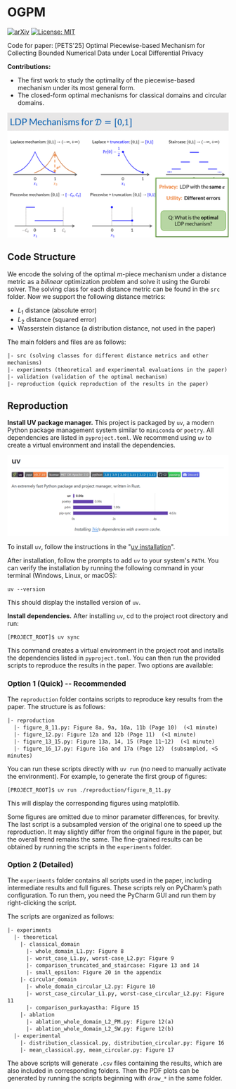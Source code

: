 # OGPM

[![arXiv](https://img.shields.io/badge/arXiv-2505.15483-<COLOR>.svg)](https://arxiv.org/abs/2505.15483)
[![License: MIT](https://img.shields.io/badge/License-MIT-yellow.svg)](https://opensource.org/licenses/MIT)

Code for paper: [PETS'25] Optimal Piecewise-based Mechanism for Collecting Bounded Numerical Data under Local Differential Privacy

**Contributions:** 

* The first work to study the optimality of the piecewise-based mechanism under its most general form.
* The closed-form optimal mechanisms for classical domains and circular domains.

![img.png](others/poster.png)

## Code Structure

We encode the solving of the optimal $m$-piece mechanism under a distance metric as a *bilinear* optimization problem and solve it using the Gurobi solver.
The solving class for each distance metric can be found in the `src` folder.
Now we support the following distance metrics:
- $L_1$ distance (absolute error)
- $L_2$ distance (squared error)
- Wasserstein distance (a distribution distance, not used in the paper)

The main folders and files are as follows:

```
|- src (solving classes for different distance metrics and other mechanisms)
|- experiments (theoretical and experimental evaluations in the paper)
|- validation (validation of the optimal mechanism)
|- reproduction (quick reproduction of the results in the paper)
```

## Reproduction 

**Install UV package manager.**
This project is packaged by `uv`, a modern Python package management system similar to `miniconda` or `poetry`.
All dependencies are listed in `pyproject.toml`.
We recommend using `uv` to create a virtual environment and install the dependencies.

![img.png](others/uv_official.png)

To install `uv`, follow the instructions in the "[uv installation](https://docs.astral.sh/uv/)".

After installation, follow the prompts to add `uv` to your system's `PATH`.
You can verify the installation by running the following command in your terminal (Windows, Linux, or macOS):

```
uv --version
```
This should display the installed version of `uv`.

**Install dependencies.**
After installing `uv`, cd to the project root directory and run:

```
[PROJECT_ROOT]$ uv sync
```

This command creates a virtual environment in the project root and installs the dependencies listed in `pyproject.toml`.
You can then run the provided scripts to reproduce the results in the paper. Two options are available:

### Option 1 (Quick) -- Recommended

The `reproduction` folder contains scripts  to reproduce key results from the paper. The structure is as follows:

```
|- reproduction
  |- figure_8_11.py: Figure 8a, 9a, 10a, 11b (Page 10)  (<1 minute)
  |- figure_12.py: Figure 12a and 12b (Page 11)  (<1 minute)
  |- figure_13_15.py: Figure 13a, 14, 15 (Page 11~12)  (<1 minute)
  |- figure_16_17.py: Figure 16a and 17a (Page 12)  (subsampled, <5 minutes)
```

You can run these scripts directly with `uv run` (no need to manually activate the environment).
For example, to generate the first group of figures:

```
[PROJECT_ROOT]$ uv run ./reproduction/figure_8_11.py
```

This will display the corresponding figures using matplotlib.

Some figures are omitted due to minor parameter differences, for brevity.
The last script is a subsampled version of the original one to speed up the reproduction.
It may slightly differ from the original figure in the paper, but the overall trend remains the same.
The fine-grained results can be obtained by running the scripts in the `experiments` folder.

### Option 2 (Detailed)

The `experiments` folder contains all scripts used in the paper, including intermediate results and full figures.
These scripts rely on PyCharm’s path configuration. To run them, you need the PyCharm GUI and run them by right-clicking the script.

The scripts are organized as follows:

```
|- experiments
  |- theoretical
    |- classical_domain
      |- whole_domain_L1.py: Figure 8
      |- worst_case_L1.py, worst-case_L2.py: Figure 9
      |- comparison_truncated_and_staircase: Figure 13 and 14
      |- small_epsilon: Figure 20 in the appendix
    |- circular_domain
      |- whole_domain_circular_L2.py: Figure 10
      |- worst_case_circular_L1.py, worst-case_circular_L2.py: Figure 11
      |- comparison_purkayastha: Figure 15
    |- ablation
      |- ablation_whole_domain_L2_PM.py: Figure 12(a)
      |- ablation_whole_domain_L2_SW.py: Figure 12(b)
  |- experimental
    |- distribution_classical.py, distribution_circular.py: Figure 16
    |- mean_classical.py, mean_circular.py: Figure 17
```

The above scripts will generate `.csv` files containing the results, which are also included in corresponding folders.
Then the PDF plots can be generated by running the scripts beginning with `draw_*` in the same folder.


